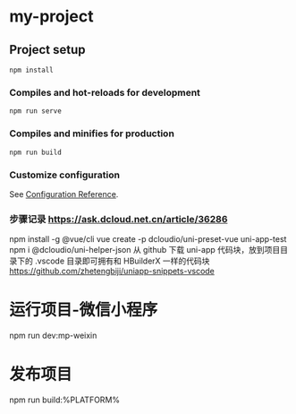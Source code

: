 # my-project

## Project setup
```
npm install
```

### Compiles and hot-reloads for development
```
npm run serve
```

### Compiles and minifies for production
```
npm run build
```

### Customize configuration
See [Configuration Reference](https://cli.vuejs.org/config/).


### 步骤记录 https://ask.dcloud.net.cn/article/36286
npm install -g @vue/cli
vue create -p dcloudio/uni-preset-vue uni-app-test
npm i @dcloudio/uni-helper-json
从 github 下载 uni-app 代码块，放到项目目录下的 .vscode 目录即可拥有和 HBuilderX 一样的代码块 https://github.com/zhetengbiji/uniapp-snippets-vscode
# 运行项目-微信小程序
npm run dev:mp-weixin

# 发布项目
npm run build:%PLATFORM%

